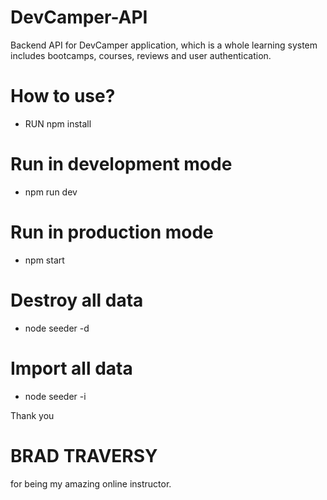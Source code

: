 # DevCamper-API
Backend API for DevCamper application, which is a whole learning system includes bootcamps, courses, reviews and user authentication.

# How to use?
 - RUN npm install
 
# Run in development mode
 - npm run dev

# Run in production mode
 - npm start

# Destroy all data
 - node seeder -d

# Import all data
 - node seeder -i

Thank you 
# BRAD TRAVERSY
 for being my amazing online instructor.
